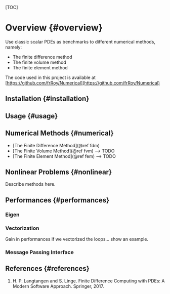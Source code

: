 [TOC]

# Overview             {#overview}

Use classic scalar PDEs as benchmarks to different numerical methods, namely:

* The finite difference method
* The finite volume method
* The finite element method

The code used in this project is available at 
[https://github.com/frRoy/Numerical](https://github.com/frRoy/Numerical)

## Installation       {#installation}

## Usage              {#usage}

## Numerical Methods  {#numerical} 

* [The Finite Difference Method](@ref fdm)
* [The Finite Volume Method](@ref fvm) --> TODO
* [The Finite Element Method](@ref fem)  --> TODO

## Nonlinear Problems {#nonlinear}

Describe methods here.

## Performances       {#performances}

### Eigen

### Vectorization

Gain in performances if we vectorized the loops... show an example.

### Message Passing Interface

## References        {#references}

1. H. P. Langtangen and S. Linge. Finite Difference Computing with PDEs: 
  A Modern Software Approach. Springer, 2017.